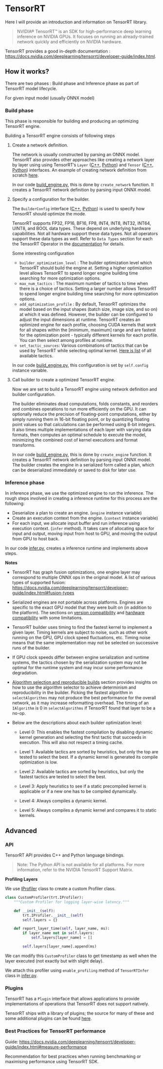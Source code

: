 # TensorRT

Here I will provide an introduction and information on TensorRT library.

> NVIDIA® TensorRT™ is an SDK for high-performance deep learning inference on NVIDIA GPUs. It focuses on running an already-trained network quickly and efficiently on NVIDIA hardware.

TensorRT provides a good in-depth documentation : <https://docs.nvidia.com/deeplearning/tensorrt/developer-guide/index.html>.

## How it works?

There are two phases : Build phase and Inference phase as part of TensorRT model lifecycle.

For given input model (usually ONNX model)

### Build phase

This phase is responsible for building and producing an optimizing TensorRT engine.

Building a TensorRT engine consists of following steps

1. Create a network definition.

    The network is usually constructed by parsing an ONNX model. TensorRT also provides other approaches like creating a network layer by layer using using TensorRT’s `Layer` ([C++](https://docs.nvidia.com/deeplearning/tensorrt/api/c_api/classnvinfer1_1_1_i_layer.html), [Python](https://docs.nvidia.com/deeplearning/tensorrt/api/python_api/infer/Graph/LayerBase.html#ilayer)) and `Tensor` ([C++](https://docs.nvidia.com/deeplearning/tensorrt/api/c_api/classnvinfer1_1_1_i_tensor.html), [Python](https://docs.nvidia.com/deeplearning/tensorrt/api/python_api/infer/Graph/LayerBase.html#itensor)) interfaces. An example of creating network definition from scratch [here](https://docs.nvidia.com/deeplearning/tensorrt/developer-guide/index.html#create_network_python).

    In our code [build_engine.py](./trt/build_engine.py), this is done by `create_network` function. It creates a TensorRT network definition by parsing input ONNX model.

2. Specify a configuration for the builder.

    The `BuilderConfig` interface ([C++](https://docs.nvidia.com/deeplearning/tensorrt/api/c_api/classnvinfer1_1_1_i_builder_config.html), [Python](https://docs.nvidia.com/deeplearning/tensorrt/api/python_api/infer/Core/BuilderConfig.html)) is used to specify how TensorRT should optimize the mode.

    TensorRT supports FP32, FP16, BF16, FP8, INT4, INT8, INT32, INT64, UINT8, and BOOL data types. These depend on underlying hardware capabilities. Not all hardware support these data types. Not all operators support these data types as well. Refer to `Data Types` section for each the TensorRT Operator in the [documentation](https://docs.nvidia.com/deeplearning/tensorrt/operators/docs/index.html) for details.

    Some interesting configuration
    * `builder_optimization_level` :  The builder optimization level which TensorRT should build the engine at. Setting a higher optimization level allows TensorRT to spend longer engine building time searching for more optimization options.
    * `max_num_tactics` :  The maximum number of tactics to time when there is a choice of tactics. Setting a larger number allows TensorRT to spend longer engine building time searching for more optimization options.
    * `add_optimization_profile` : By default, TensorRT optimizes the model based on the input shapes (batch size, image size, and so on) at which it was defined. However, the builder can be configured to adjust the input dimensions at runtime. TensorRT creates an optimized engine for each profile, choosing CUDA kernels that work for all shapes within the [minimum, maximum] range and are fastest for the optimization point - typically different kernels for each profile. You can then select among profiles at runtime.
    * `set_tactic_sources`: Various combinations of tactics that can be used by TensorRT while selecting optimal kernel. [Here is list](https://docs.nvidia.com/deeplearning/tensorrt/api/python_api/infer/Core/BuilderConfig.html#tensorrt.TacticSource) of all available tactics.

    In our code [build_engine.py](./trt/build_engine.py), this configuration is set by `self.config` instance variable.

3. Call builder to create a optimized TensorRT engine.

    Now we are set to build a TensorRT engine using network definition and builder configuration.

    The builder eliminates dead computations, folds constants, and reorders and combines operations to run more efficiently on the GPU. It can optionally reduce the precision of floating-point computations, either by simply running them in 16-bit floating point, or by quantizing floating point values so that calculations can be performed using 8-bit integers. It also times multiple implementations of each layer with varying data formats, then computes an optimal schedule to execute the model, minimizing the combined cost of kernel executions and format transforms.

    In our code [build_engine.py](./trt/create_engine.py), this is done by `create_engine` function. It creates a TensorRT network definition by parsing input ONNX model. The builder creates the engine in a serialized form called a plan, which can be deserialized immediately or saved to disk for later use.

### Inference phase

In inference phase, we use the optimized engine to run the inference. The rough steps involved in creating a inference runtime for this process are the following:

* Deserialize a plan to create an engine. (`engine` instance variable)
* Create an execution context from the engine. (`context` instance variable)
* For each input, we allocate input buffer and run inference using execution context. (`infer` method). It takes care of allocating space for input and output, moving input from host to GPU, and moving the output from GPU to host back.

In our code [infer.py](./trt/infer.py), creates a inference runtime and implements above steps.

**Notes**

* TensorRT has graph fusion optimizations, one engine layer may correspond to multiple ONNX ops in the original model. A list of various types of supported fusion: <https://docs.nvidia.com/deeplearning/tensorrt/developer-guide/index.html#fusion-types>

* Serialized engines are not portable across platforms. Engines are specific to the exact GPU model that they were built on (in addition to the platform). The sections on [version compatibility](https://docs.nvidia.com/deeplearning/tensorrt/developer-guide/index.html#version-compat) and [hardware compatibility](https://docs.nvidia.com/deeplearning/tensorrt/developer-guide/index.html#hardware-compat) with some limitations.

* TensorRT builder uses timing to find the fastest kernel to implement a given layer. Timing kernels are subject to noise, such as other work running on the GPU, GPU clock speed fluctuations, etc. Timing noise means that the same implementation may not be selected on successive runs of the builder.

* If GPU clock speeds differ between engine serialization and runtime systems, the tactics chosen by the serialization system may not be optimal for the runtime system and may incur some performance degradation.

* [Algorithm selection and reproducible builds](https://docs.nvidia.com/deeplearning/tensorrt/developer-guide/index.html#algorithm-select) section provides insights on how to use the algorithm selector to achieve determinism and reproducibility in the builder. Picking the fastest algorithm in `selectAlgorithms` may not produce the best performance for the overall network, as it may increase reformatting overhead. The timing of an `IAlgorithm` is 0 in `selectAlgorithms` if TensorRT found that layer to be a no-op.

* Below are the descriptions about each builder optimization level:

  * Level 0: This enables the fastest compilation by disabling dynamic kernel generation and selecting the first tactic that succeeds in execution. This will also not respect a timing cache.

  * Level 1: Available tactics are sorted by heuristics, but only the top are tested to select the best. If a dynamic kernel is generated its compile optimization is low.

  * Level 2: Available tactics are sorted by heuristics, but only the fastest tactics are tested to select the best.

  * Level 3: Apply heuristics to see if a static precompiled kernel is applicable or if a new one has to be compiled dynamically.

  * Level 4: Always compiles a dynamic kernel.

  * Level 5: Always compiles a dynamic kernel and compares it to static kernels.

## Advanced

### API

TensorRT API provides C++ and Python language bindings.

> Note: The Python API is not available for all platforms. For more information, refer to the NVIDIA TensorRT Support Matrix.

**Profiling Layers**

We use [IProfiler](https://docs.nvidia.com/deeplearning/tensorrt/api/python_api/infer/Core/Profiler.html) class to create a custom Profiler class.

```python
class CustomProfiler(trt.IProfiler):
    """Custom Profiler for logging layer-wise latency."""

    def __init__(self):
        trt.IProfiler.__init__(self)
        self.layers = {}

    def report_layer_time(self, layer_name, ms):
        if layer_name not in self.layers:
            self.layers[layer_name] = []

        self.layers[layer_name].append(ms)
```

We can modify this `CustomProfiler` class to get timestamp as well when the layer executed (not exactly but with slight delay).

We attach this profiler using `enable_profiling` method of `TensorRTInfer` class in [infer.py](./trt/infer.py).

### Plugins

TensorRT has a `Plugin` interface that allows applications to provide implementations of operations that TensorRT does not support natively.

TensorRT ships with a library of plugins; the source for many of these and some additional plugins can be found [here](https://github.com/NVIDIA/TensorRT/tree/main/plugin).

### Best Practices for TensorRT performance

Guide: <https://docs.nvidia.com/deeplearning/tensorrt/developer-guide/index.html#measure-performance>

Recommendation for best practices when running benchmarking or maximising performance using TensorRT SDK.
